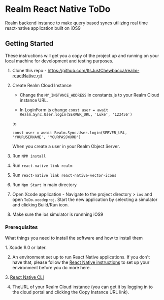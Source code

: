 # Realm React Native ToDo

Realm backend instance to make query based syncs utilizing real time react-native application built on iOS9

## Getting Started

These instructions will get you a copy of the project up and running on your local machine for development and testing purposes.
 1. Clone this repo - https://github.com/ItsJustChewbacca/realm-reactNative.git
 2. Create Realm Cloud Instance
	- Change the `MY_INSTANCE_ADDRESS` in constants.js to your Realm Cloud instance URL.

	- In LoginForm.js change `const user = await Realm.Sync.User.login(SERVER_URL, 'Luke', '123456')`

	to 

	`const user = await Realm.Sync.User.login(SERVER_URL, 'YOURUSERNAME', 'YOURPASSWORD')`
	
	When you create a user in your Realm Object Server.

 3. Run `NPM install`
 4. Run `react-native link realm`
 5. Run `react-native link react-native-vector-icons`
 6. Run `Npm Start` in main directory
 7. Open Xcode application - Navigate to the project directory > `ios` and open `ToDo.xcodeproj`. Start the new application by selecting a simulator and clicking Build/Run icon.
 8. Make sure the ios simulator is runnning iOS9

### Prerequisites

What things you need to install the software and how to install them

​1. Xcode 9.0 or later.

2. An environment set up to run React Native applications. If you don't have that, please follow the [React Native instructions](https://facebook.github.io/react-native/docs/getting-started.html) to set up your environment before you do more here.

​3. [React Native CLI​](https://facebook.github.io/react-native/docs/getting-started.html#the-react-native-cli)

4. TheURL of your Realm Cloud instance (you can get it by logging in to the cloud portal and clicking the Copy Instance URL link).

